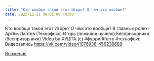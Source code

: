 ```yaml
---
title: "Кто вообще такой этот Игорь? О чём это вообще?"
date: 2023-11-21 06:01:00 +0300
---
```


Кто вообще такой этот Игорь? О чём это вообще?
В главных ролях:
Артём Лаптев (Технофокс)
Игорь (пожилое чучело)
Беспризорники (беспризорники)
Video by ХУЦПА (c)
#фурри #furry #технофокс
Видеозапись
https://vk.com/video41076938_456239689

[Вложение](https://vk.com/video41076938_456239689)

